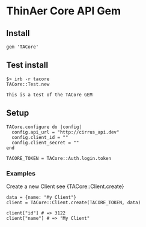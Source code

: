 # ThinAer Core API Gem

## Install
```
gem 'TACore'
```

## Test install
```
$> irb -r tacore
TACore::Test.new

This is a test of the TACore GEM
```

## Setup
```
TACore.configure do |config|
  config.api_url = "http://cirrus_api.dev"
  config.client_id = ""
  config.client_secret = ""
end

TACORE_TOKEN = TACore::Auth.login.token
```

### Examples
Create a new Client see {TACore::Client.create}
```
data = {name: "My Client"}
client = TACore::Client.create(TACORE_TOKEN, data)

client["id"] # => 3122
client["name"] # => "My Client"
```
